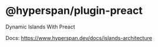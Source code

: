 # @hyperspan/plugin-preact

Dynamic Islands With Preact

Docs: https://www.hyperspan.dev/docs/islands-architecture
